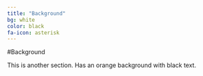 ```yaml
---
title: "Background"
bg: white
color: black
fa-icon: asterisk
---
```


#Background

This is another section. Has an orange background with black text.
